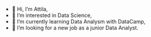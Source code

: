 - 👋 Hi, I’m Attila,
- 👀 I’m interested in Data Science,
- 🌱 I’m currently learning Data Analysm with DataCamp,
- 💞️ I’m looking for a new job as a junior Data Analyst.

<!---
Attila05/Attila05 is a ✨ special ✨ repository because its `README.md` (this file) appears on your GitHub profile.
You can click the Preview link to take a look at your changes.
--->
